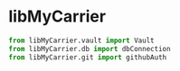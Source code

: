 # libMyCarrier

```python
from libMyCarrier.vault import Vault
from libMyCarrier.db import dbConnection
from libMyCarrier.git import githubAuth
```